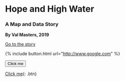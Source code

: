 # Hope and High Water
### A Map and Data Story

**By Val Masters, 2019**

[Go to the story](https://nbviewer.jupyter.org/github/valhella/highwater/blob/master/Louisiana_Edit.ipynb)


{% include button.html url="http://www.google.com" %}

<button name="button" onclick="https://nbviewer.jupyter.org/github/valhella/highwater/blob/master/Louisiana_Edit.ipynb">Click me</button>

[Click me](http://www.google.com){: .btn}


